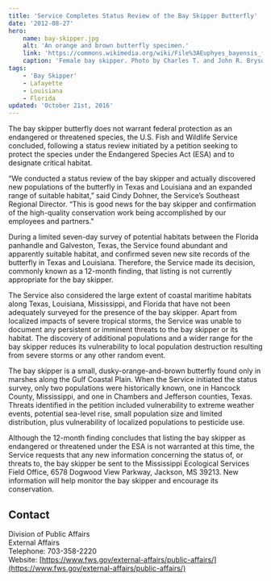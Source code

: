 ```yaml
---
title: 'Service Completes Status Review of the Bay Skipper Butterfly'
date: '2012-08-27'
hero:
    name: bay-skipper.jpg
    alt: 'An orange and brown butterfly specimen.'
    link: 'https://commons.wikimedia.org/wiki/File%3AEuphyes_bayensis_female.jpg'
    caption: 'Female bay skipper. Photo by Charles T. and John R. Bryson <a href=\"http://creativecommons.org/licenses/by/3.0/us/deed.en\">CC BY 3.0 us</a>, <a href=\"https://commons.wikimedia.org/wiki/File%3AEuphyes_bayensis_female.jpg\">via Wikimedia Commons</a>.'
tags:
    - 'Bay Skipper'
    - Lafayette
    - Louisiana
    - Florida
updated: 'October 21st, 2016'
---
```


The bay skipper butterfly does not warrant federal protection as an endangered or threatened species, the U.S. Fish and Wildlife Service concluded, following a status review initiated by a petition seeking to protect the species under the Endangered Species Act (ESA) and to designate critical habitat.

“We conducted a status review of the bay skipper and actually discovered new populations of the butterfly in Texas and Louisiana and an expanded range of suitable habitat,” said Cindy Dohner, the Service’s Southeast Regional Director. “This is good news for the bay skipper and confirmation of the high-quality conservation work being accomplished by our employees and partners." 

During a limited seven-day survey of potential habitats between the Florida panhandle and Galveston, Texas, the Service found abundant and apparently suitable habitat, and confirmed seven new site records of the butterfly in Texas and Louisiana. Therefore, the Service made its decision, commonly known as a 12-month finding, that listing is not currently appropriate for the bay skipper.

The Service also considered the large extent of coastal maritime habitats along Texas, Louisiana, Mississippi, and Florida that have not been adequately surveyed for the presence of the bay skipper. Apart from localized impacts of severe tropical storms, the Service was unable to document any persistent or imminent threats to the bay skipper or its habitat. The discovery of additional populations and a wider range for the bay skipper reduces its vulnerability to local population destruction resulting from severe storms or any other random event. 

The bay skipper is a small, dusky-orange-and-brown butterfly found only in marshes along the Gulf Coastal Plain. When the Service initiated the status survey, only two populations were historically known, one in Hancock County, Mississippi, and one in Chambers and Jefferson counties, Texas. Threats identified in the petition included vulnerability to extreme weather events, potential sea-level rise, small population size and limited distribution, plus vulnerability of localized populations to pesticide use.

Although the 12-month finding concludes that listing the bay skipper as endangered or threatened under the ESA is not warranted at this time, the Service requests that any new information concerning the status of, or threats to, the bay skipper be sent to the Mississippi Ecological Services Field Office, 6578 Dogwood View Parkway, Jackson, MS 39213. New information will help monitor the bay skipper and encourage its conservation.

## Contact

Division of Public Affairs  
External Affairs  
Telephone: 703-358-2220  
Website: [https://www.fws.gov/external-affairs/public-affairs/](https://www.fws.gov/external-affairs/public-affairs/)
